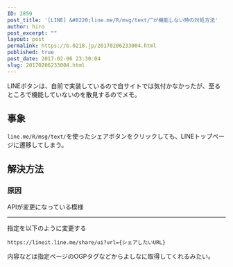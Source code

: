 ```yaml
---
ID: 2859
post_title: '[LINE] &#8220;line.me/R/msg/text/“が機能しない時の対処方法'
author: hiro
post_excerpt: ""
layout: post
permalink: https://b.0218.jp/20170206233004.html
published: true
post_date: 2017-02-06 23:30:04
slug: 20170206233004.html
---
```

LINEボタンは、自前で実装しているので自サイトでは気付かなかったが、至るところで機能していないのを散見するのでメモ。
<!--more-->

## 事象

`line.me/R/msg/text/`を使ったシェアボタンをクリックしても、LINEトップページに遷移してしまう。


## 解決方法

### 原因

APIが変更になっている模様

---

指定を以下のように変更する

```
https://lineit.line.me/share/ui?url={シェアしたいURL}
```

内容などは指定ページのOGPタグなどからよしなに取得してくれるみたい。